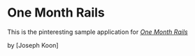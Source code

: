 # One Month Rails

This is the pinteresting sample application for [*One Month Rails*](http://onemonthrails.com)

by [Joseph Koon]

